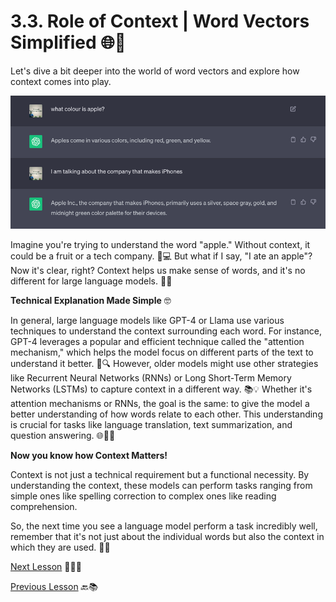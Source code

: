# 3.3. Role of Context | Word Vectors Simplified 🌐🤔

Let's dive a bit deeper into the world of word vectors and explore how context comes into play. 

![Apple Image](../images/WVS-ChatGPT.png)

Imagine you're trying to understand the word "apple." Without context, it could be a fruit or a tech company. 🍏💻 But what if I say, "I ate an apple"? Now it's clear, right? Context helps us make sense of words, and it's no different for large language models. 🍏🍴

**Technical Explanation Made Simple** 🤓

In general, large language models like GPT-4 or Llama use various techniques to understand the context surrounding each word. For instance, GPT-4 leverages a popular and efficient technique called the "attention mechanism," which helps the model focus on different parts of the text to understand it better. 🧠🔍 However, older models might use other strategies like Recurrent Neural Networks (RNNs) or Long Short-Term Memory Networks (LSTMs) to capture context in a different way. 📚💡
Whether it's attention mechanisms or RNNs, the goal is the same: to give the model a better understanding of how words relate to each other. This understanding is crucial for tasks like language translation, text summarization, and question answering. 🌐💬📝

**Now you know how Context Matters!**

Context is not just a technical requirement but a functional necessity. By understanding the context, these models can perform tasks ranging from simple ones like spelling correction to complex ones like reading comprehension.

So, the next time you see a language model perform a task incredibly well, remember that it's not just about the individual words but also the context in which they are used. 🤩🧐

[Next Lesson](../Level-3/Word-Vectors-Simplified-Part-4.md) 📖👣🔜

[Previous Lesson](../Level-3/Word-Vectors-Simplified-Part-2.md) 🔙📚
